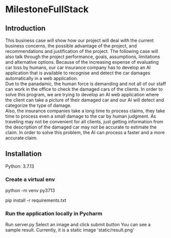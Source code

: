 # MilestoneFullStack
## Introduction
This business case will show how our project will deal with the current business concerns, 
the possible advantage of the project, and recommendations and justification of the project. 
The following case will also talk through the project performance, goals, assumptions, limitations and alternative options. 
Because of the increasing expense of evaluating car loss by humans, our car insurance company has to develop an AI application 
that is available to recognise and detect the car damages automatically in a web application.  
Due to the panadamic, the human force is demanding and not all of our staff can work in the office to check the damaged cars of the clients. 
In order to solve this program, we are trying to develop an AI web application where the client can take a picture of their damaged car and our AI will detect and categorize the type of damage.  
Also, the insurance companies take a long time to process claims, they take time to process even a small damage to the car by human judgment. 
As traveling may not be convenient for all clients, just getting information from the description of the damaged car may not be accurate to estimate the claim. 
In order to solve this problem, the AI can process a faster and a more accurate claim.


## Installation
Python: 3.7.13

### Create a virtual env
python -m venv py3713

pip install -r requirements.txt

### Run the application locally in Pycharm
Run server.py
Select an image and click submit button
You can see a sample result. Currently, it is a static image 'static/result.png'